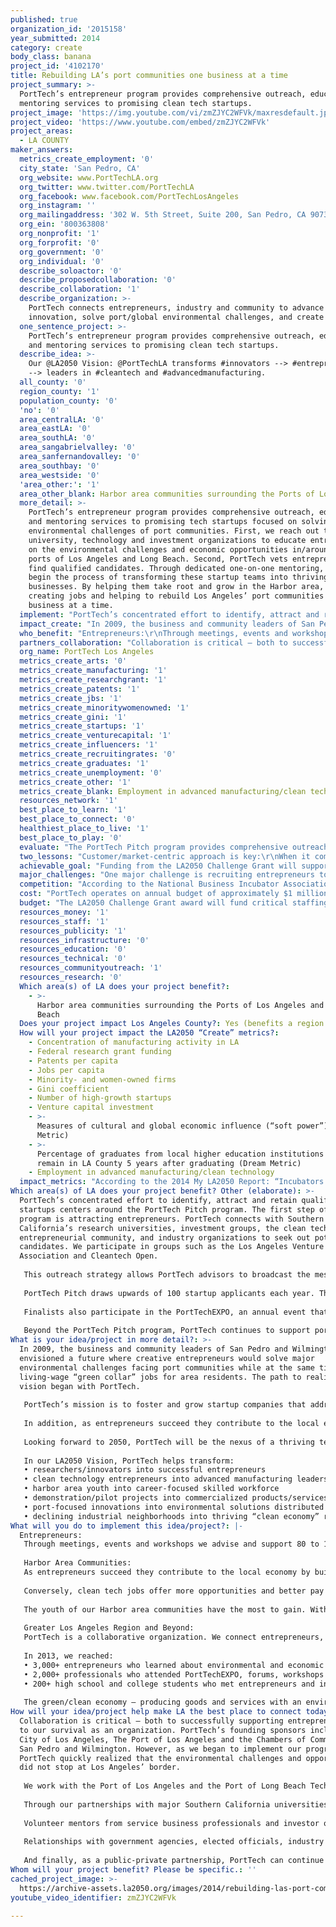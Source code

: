```yaml
---
published: true
organization_id: '2015158'
year_submitted: 2014
category: create
body_class: banana
project_id: '4102170'
title: Rebuilding LA’s port communities one business at a time
project_summary: >-
  PortTech’s entrepreneur program provides comprehensive outreach, education and
  mentoring services to promising clean tech startups.
project_image: 'https://img.youtube.com/vi/zmZJYC2WFVk/maxresdefault.jpg'
project_video: 'https://www.youtube.com/embed/zmZJYC2WFVk'
project_areas:
  - LA COUNTY
maker_answers:
  metrics_create_employment: '0'
  city_state: 'San Pedro, CA'
  org_website: www.PortTechLA.org
  org_twitter: www.twitter.com/PortTechLA
  org_facebook: www.facebook.com/PortTechLosAngeles
  org_instagram: ''
  org_mailingaddress: '302 W. 5th Street, Suite 200, San Pedro, CA 90731'
  org_ein: '800363808'
  org_nonprofit: '1'
  org_forprofit: '0'
  org_government: '0'
  org_individual: '0'
  describe_soloactor: '0'
  describe_proposedcollaboration: '0'
  describe_collaboration: '1'
  describe_organization: >-
    PortTech connects entrepreneurs, industry and community to advance
    innovation, solve port/global environmental challenges, and create jobs.
  one_sentence_project: >-
    PortTech’s entrepreneur program provides comprehensive outreach, education
    and mentoring services to promising clean tech startups.
  describe_idea: >-
    Our @LA2050 Vision: @PortTechLA transforms #innovators --> #entrepreneurs
    --> leaders in #cleantech and #advancedmanufacturing.
  all_county: '0'
  region_county: '1'
  population_county: '0'
  'no': '0'
  area_centralLA: '0'
  area_eastLA: '0'
  area_southLA: '0'
  area_sangabrielvalley: '0'
  area_sanfernandovalley: '0'
  area_southbay: '0'
  area_westside: '0'
  'area_other:': '1'
  area_other_blank: Harbor area communities surrounding the Ports of Los Angeles and Long Beach
  more_detail: >-
    PortTech’s entrepreneur program provides comprehensive outreach, education
    and mentoring services to promising tech startups focused on solving the
    environmental challenges of port communities. First, we reach out to
    university, technology and investment organizations to educate entrepreneurs
    on the environmental challenges and economic opportunities in/around the
    ports of Los Angeles and Long Beach. Second, PortTech vets entrepreneurs to
    find qualified candidates. Through dedicated one-on-one mentoring, we then
    begin the process of transforming these startup teams into thriving
    businesses. By helping them take root and grow in the Harbor area, we’re
    creating jobs and helping to rebuild Los Angeles’ port communities one
    business at a time.
  implement: "PortTech’s concentrated effort to identify, attract and retain qualified startups centers around the PortTech Pitch program. The first step of the program is attracting entrepreneurs. PortTech connects with Southern California’s research universities, investment groups, the clean tech entrepreneurial community, and industry organizations to seek out potential candidates. We participate in groups such as the Los Angeles Venture Association and Cleantech Open. \r\n\r\nThis outreach strategy allows PortTech advisors to broadcast the message of innovation and business opportunities in the Harbor area to more than 3,000 entrepreneurs annually. Through presentations and event networking, we highlight the benefits of participating in the PortTech Pitch. This tailored coaching program provides startups with one-on-one mentoring, constructive critiques and mock judging sessions. Pitch competition finalists have the chance to present to a panel comprised of investors, advisors and representatives of Southern California’s ports.\r\n\r\nPortTech Pitch draws upwards of 100 startup applicants each year. The program allows staff to evaluate entrepreneurs’ business plans, validate new technologies and assess each startup’s potential for advancing innovation and solving environmental challenges in and around the ports. Through the PortTech Pitch assessment process, PortTech identifies the best startups to participate in the finals and become PortTech clients.\r\n\r\nFinalists also participate in the PortTechEXPO, an annual event that provides technology companies and entrepreneurs the chance to connect with business prospects at Southern California’s ports. The EXPO features live demonstrations, interactive displays and the best technology advancements for ports worldwide. With more than 600 attendees and 60 exhibitors, the EXPO provides entrepreneurs the opportunity to showcase their technology advancements to an audience of port executives, industry leaders, and community members.\r\n\r\nBeyond the PortTech Pitch program, PortTech continues to support portfolio clients. PortTech hosts an array of forums and workshops to foster a collaborative working environment and provide entrepreneurs continued access to port executives, government agency representatives, mentors and investors, researchers and industry leaders."
  impact_create: "In 2009, the business and community leaders of San Pedro and Wilmington envisioned a future where creative entrepreneurs would solve major environmental challenges facing port communities while at the same time create living-wage “green collar” jobs for area residents.  The path to realizing that vision began with PortTech. \r\n\r\nPortTech’s mission is to foster and grow startup companies that address the opportunities and challenges in and around the Ports of Los Angeles and Long Beach. These companies assist the ports in achieving their environment, energy, transportation and safety/security goals and in the process help make healthier communities.\r\n\r\nIn addition, as entrepreneurs succeed they contribute to the local economy by building thriving businesses. This creates jobs and improves economic growth activities in the marginalized communities adjacent to the ports, including San Pedro, Wilmington, Harbor City / Harbor Gateway and Long Beach. These jobs will elevate the types of employment positions available and provide residents the chance to become part of an advanced workforce and participate in the 21st Century’s technology economy.\r\n\r\nLooking forward to 2050, PortTech will be the nexus of a thriving technology and advanced manufacturing-based business cluster. Numerous businesses, large and small, will be focused on addressing the global challenges and opportunities of port and maritime-related industries. And the Harbor area will be an economic development engine in the Los Angeles region – creating jobs and generating wealth for these communities. \r\n\r\nIn our LA2050 Vision, PortTech helps transform:\r\n•  researchers/innovators into successful entrepreneurs\r\n•  clean technology entrepreneurs into advanced manufacturing leaders\r\n•  harbor area youth into career-focused skilled workforce\r\n•  demonstration/pilot projects into commercialized products/services\r\n•  port-focused innovations into environmental solutions distributed worldwide\r\n•  declining industrial neighborhoods into thriving “clean economy” regions"
  who_benefit: "Entrepreneurs:\r\nThrough meetings, events and workshops we advise and support 80 to 100 start-ups each year. At any given time, PortTech provides one-on-one mentoring to approximately 20 portfolio clients in-house and virtually.\r\n\r\nHarbor Area Communities:\r\nAs entrepreneurs succeed they contribute to the local economy by building thriving businesses. As these growing companies hire their workforce from the Harbor area, communities such as San Pedro, Wilmington and Long Beach benefit. According to the 2013 LA City Council Districts Economic Report, residents of CD15, which connects South Los Angeles with the communities surrounding the Port of Los Angeles, earn average annual wages well below the City average. \r\n\r\nConversely, clean tech jobs offer more opportunities and better pay for low- and middle-skilled workers than the national economy as a whole. In “Sizing the Clean Economy,” The Brookings Institution noted that wages in the clean economy are 13% higher than the national median wage. Furthermore, 26% of these jobs are focused on manufacturing. With the loss of the shipbuilding industry, manufacturing has declined in LA’s port communities.  PortTech can help reverse that trend while helping to define LA as a leader in advance manufacturing, technology and innovation. \r\n\r\nThe youth of our Harbor area communities have the most to gain. With an average of 24 years of age, the Harbor community of Wilmington has one of the youngest populations in the county. They represent LA’s future workforce and they’re the ones PortTech’s clients will be looking to fill these new technology and advanced manufacturing jobs.\r\n\r\nGreater Los Angeles Region and Beyond:\r\nPortTech is a collaborative organization. We connect entrepreneurs, mentors and investors, industry professionals, academic visionaries, community leaders and students.\r\n\r\nIn 2013, our reach extended to:\r\n•  3,000+ entrepreneurs who learned about environmental and economic opportunities at Southern California ports \r\n•  2,000+ professionals who attended PortTechEXPO, forums, workshops and networking events\r\n•  200+ high school/college students who met entrepreneurs and industry leaders\r\n\r\nThe green/clean economy – producing goods and services with an environmental benefit – is the focus of PortTech clients’ innovations. As PortTech companies implement their products and services into the marketplace, we all enjoy the benefits of improved air and water quality, and more efficient use of Earth's resources.\r\n"
  partners_collaboration: "Collaboration is critical – both to successfully supporting entrepreneurs and to our survival as an organization.  PortTech’s founding sponsors include the City of Los Angeles, The Port of Los Angeles and the Chambers of Commerce of San Pedro and Wilmington. However, as we began to implement our programs, PortTech quickly realized that the environmental challenges and opportunities did not stop at Los Angeles’ border. \r\n\r\nWe work with the Port of Los Angeles and the Port of Long Beach Technology Advancement Program (TAP), as well as numerous port tenant companies including terminal operators and trucking companies to implement technology pilot projects. We’re also building relationships with ports beyond Southern California to increase business opportunities for portfolio clients.\r\n\r\nThrough our partnerships with major Southern California universities, including USC, UCLA and Caltech, we connect student and faculty researchers with real-world business opportunities to support technology commercialization. And our outreach efforts to area colleges and high schools are establishing connections to future entrepreneurs and a skilled workforce.\r\n\r\nVolunteer mentors from service business professionals and investor organizations such as Los Angeles Venture Association and Pasadena Angels provide our entrepreneurs with expert advice across a wide range of topics from intellectual property to finance to marketing.\r\n\r\nRelationships with government agencies, elected officials, industry and community groups, and business incubator organizations all make up the ecosystem of resources that help our entrepreneurs thrive. With funding from agencies such as the California Energy Commission, U.S. Department of Energy and South Coast Air Quality Management District, our entrepreneurs advance R&D efforts and commercialize their technologies.  \r\n\r\nAnd finally, as a public-private partnership, PortTech can continue to further its mission through support from philanthropic and corporate sponsorships, and industry collaboration."
  org_name: PortTech Los Angeles
  metrics_create_arts: '0'
  metrics_create_manufacturing: '1'
  metrics_create_researchgrant: '1'
  metrics_create_patents: '1'
  metrics_create_jbs: '1'
  metrics_create_minoritywomenowned: '1'
  metrics_create_gini: '1'
  metrics_create_startups: '1'
  metrics_create_venturecapital: '1'
  metrics_create_influencers: '1'
  metrics_create_recruitingrates: '0'
  metrics_create_graduates: '1'
  metrics_create_unemployment: '0'
  metrics_create_other: '1'
  metrics_create_blank: Employment in advanced manufacturing/clean technology
  resources_network: '1'
  best_place_to_learn: '1'
  best_place_to_connect: '0'
  healthiest_place_to_live: '1'
  best_place_to_play: '0'
  evaluate: "The PortTech Pitch program provides comprehensive outreach, education and mentoring services to clean tech entrepreneurs.  In the short term, we can quantifiably measure success in these three service categories:  \r\n1.  Outreach: We track the level of participation in social media, attendance at events, and ultimately the number of applicants to the PortTech Pitch program.\r\n2.  Education: We analyze the quality of our workshops and events through surveys, allowing us to continually refine and improve the presentations.\r\n3.  Mentoring: We track achievement milestones of our startup teams as they progress through the program to measure the efficacy of our mentoring services.\r\n\r\nAs an organization, we measure our overall progress through metrics such as:\r\n•  Jobs created, both professional and semi-skilled\r\n•  Dollars invested in the incubated businesses\r\n•  Revenue generated by the portfolio clients\r\n•  PortTech Pitch program participants that become portfolio clients\r\n•  Startup teams that establish businesses in the Harbor area\r\n•  Demonstration and pilot projects completed\r\n"
  two_lessons: "Customer/market-centric approach is key:\r\nWhen it comes to helping entrepreneurs, PortTech has learned that incorporating a customer/market-centric approach is key to success. PortTech focuses on connecting entrepreneurs to potential customers during early stages of development to determine what clean technology needs exist within the broader port ecosystem. Instead of going through R&D in isolation, PortTech clients have access to port representatives, maritime executives, and industry experts through trainings, events and one-on-one meetings.\r\n\r\nEntrepreneurs benefit from PortTech’s unique location in the heart of the San Pedro Bay Port Complex. The Ports of Los Angeles and Long Beach are home to hundreds of port tenant companies – from cargo terminal operators to freight forwarders, trucking companies to refineries, marinas to ship repair. There are countless opportunities for clean tech solutions. Furthermore, government policies require these companies to invest in technologies that improve the environment.  \r\n\r\nEstablish a broad, diverse, collaborative network:\r\nThrough our experience in working with hundreds of startup teams, we have come to the same conclusion as the Kauffman Foundation regarding the importance of networking – “Strong ecosystems foster successful entrepreneurs.” It’s so simple to state, yet the reality of establishing a diverse, collaborative network focused on a clear outcome takes time and a lot of effort. It is one of PortTech’s strengths and guiding principles. \r\n\r\nDuring the last five years, PortTech has built a vital ecosystem to support our entrepreneurs. This network includes faculty researchers, volunteer mentors from service and professional businesses and investor organizations, government agencies, elected officials, industry and community groups, and other business incubator organizations."
  achievable_goal: "Funding from the LA2050 Challenge Grant will support the continued development and enhancement of the already successful PortTech Pitch program. This program has attracted applicants from all over North America and is expanding globally through a network of partnerships. Each spring, PortTech begins outreach to the clean tech startup community, other incubators, accelerators and associations that work with or provide services to entrepreneurs. Simultaneously, the Cleantech Open launches their annual accelerator program and many of the entrepreneurs will participate in both the Pitch and the Cleantech Open – the two programs are complementary.\r\n\r\nPortTech also connects with startups and entrepreneurs at Southern California’s exceptional research universities (Caltech, UCI, UCLA, UCR and USC), investment groups and trade associations to find potential teams for the Pitch. The process has evolved to the point that these institutions and organizations are introducing PortTech to promising entrepreneurs and startups on a year-round basis. Once recruited, the startup teams are provided tools, techniques and resources to develop skills critical to leading and operating their business.\r\n\r\nThe program culminates with a final competition each September as the kick-off of the PortTech EXPO – the only maritime oriented clean tech exhibition on the West Coast. Participants in the Pitch are provided preferential exhibit space and winners are recognized during the EXPO luncheon.  Due to the intense level of coaching and support the startup teams receive through the months-long program, when selected finalists become PortTech portfolio clients, they are well on their way to implementing the strategies to continue building their businesses."
  major_challenges: "One major challenge is recruiting entrepreneurs to participate in PortTech’s program. While there are many startups in the clean technology field, PortTech’s unique port/maritime focus is a market sector unfamiliar to many entrepreneurs. They underestimate the business opportunities associated with implementing their technology in this demanding, complex industrial environment.\r\n\r\nTo overcome this challenge, we go beyond outreach to educate entrepreneurs and the service professionals who work with startups on the challenges and opportunities in and around ports. In addition to presentations, PortTech staff members spend considerable time meeting with entrepreneurs one-on-one to help them understand the vast market potential their technologies have with port applications. The opportunities extend beyond Southern California to ports worldwide.\r\n\r\nAlso, the number of entrepreneurs with clean technologies that have direct port applications is limited. To overcome this, we strive to find technologies that can be repurposed and adapted to ports and are expanding our search to a worldwide audience of entrepreneurs.\r\n\r\nThe second major challenge is funding. PortTech itself is in an entrepreneurial stage of growth. We are building and expanding programs to better serve and support an increasing number of portfolio clients. The need for PortTech’s incubator services is growing and the opportunities associated with the startup businesses we serve are growing even faster.\r\n\r\nPortTech’s mentoring activities do not stop after the PortTech Pitch program. We support our clean tech portfolio companies through the long-term path of business building – from R&D to production to market acceptance.  Some of PortTech’s first recruits are now achieving success obtaining customers and creating jobs. \r\n\r\nTo support this expanding base of clients, PortTech’s staff continues to cultivate partners, build relationships and pursue sources of funding. As clients continue to achieve success, we will attract more supporters, partners and sponsors and move forward as an established organization with a proven track record."
  competition: "According to the National Business Incubator Association, in October 2012 there were more than 1,250 incubators in the United States. In Los Angeles, there is a wide variety of startups, incubators, and innovation opportunities. This includes everything from Silicon Beach startups focused on developing IT solutions to the innovate!socal Conference for students to the L.A. Cleantech Incubator in downtown Los Angeles.\r\n\r\nPortTech is actively involved in this greater Los Angeles community fostering innovation and working together to build a network that supports entrepreneurs.\r\n\r\nYet, we are truly unique because PortTech is the ONLY clean tech incubator in the world focused on the port and maritime industry sectors. And we are the only tech incubator in Los Angeles using a customer/market-centric approach to connect entrepreneurs with business opportunities at ports worldwide."
  cost: "PortTech operates on annual budget of approximately $1 million. Receipt of the LA2050 Grant Challenge award will cover the core staffing necessary to operate the PortTech Pitch program. Other expenses including overhead and administrative staff are supported through additional grants and sponsorships.  \r\n\r\nPortTech receives funding from the U.S. Department of Housing and Urban Development through the Community Development Block Grant (CDBG) awarded to the City of Los Angeles. A stated goal of the CDBG program is to create jobs through the expansion and retention of businesses. The program allocates grants to expand economic opportunities, principally for low- and moderate-income individuals.\r\n\r\nThe Port of Los Angeles and Port of Long Beach also sponsor PortTech programs and activities. Moving forward, we will continue seeking grant funding and sponsorships from philanthropic organizations and corporations to support our mission to create jobs and economic growth in the Harbor area.\r\n\r\nBuilding on the success of the PortTech Pitch program, we will seek additional support from corporate partners interested in participating in the program, both as volunteer advisors and economic contributors."
  budget: "The LA2050 Challenge Grant award will fund critical staffing (human capital) needed to support the PortTech Pitch Program.\r\n\r\nPortTech employs a combination of face-to-face and social media activities designed to use limited resources as effectively as possible. With a budget of $28,000, PortTech can reach and educate 3,000+ entrepreneurs annually.\r\n\r\nOutreach/Education:\r\n•  Speaking/Presenting: outreach presentations to entrepreneurs - $6,000\r\n•  Marketing Communication: email and social media outreach, website content development, press release development - $13,000 \r\n•  Event Management: planning, scheduling and production - $10,000\r\n•  Technical Support: website maintenance, contact database management - $5,000\r\n\r\nBy engaging volunteer advisors, and building upon entrepreneur education programs like Cleantech Open, PortTech can provide in-depth mentoring services to a large pool of clean tech entrepreneurs. With a budget of $72,000, PortTech can mentor 80-100 startup teams annually.\r\n\r\nMentoring:\r\n•  Staff Advisors: one-on-one entrepreneur mentoring, pitch competition coaching - $68,000 (based on a 6-month program, an equivalent of ½ FTE)\r\n•  Technical Support: video recording and editing of entrepreneur presentations - $4,000\r\n"
  resources_money: '1'
  resources_staff: '1'
  resources_publicity: '1'
  resources_infrastructure: '0'
  resources_education: '0'
  resources_technical: '0'
  resources_communityoutreach: '1'
  resources_research: '0'
  Which area(s) of LA does your project benefit?:
    - >-
      Harbor area communities surrounding the Ports of Los Angeles and Long
      Beach
  Does your project impact Los Angeles County?: Yes (benefits a region of LA County)
  How will your project impact the LA2050 “Create” metrics?:
    - Concentration of manufacturing activity in LA
    - Federal research grant funding
    - Patents per capita
    - Jobs per capita
    - Minority- and women-owned firms
    - Gini coefficient
    - Number of high-growth startups
    - Venture capital investment
    - >-
      Measures of cultural and global economic influence (“soft power”) (Dream
      Metric)
    - >-
      Percentage of graduates from local higher education institutions that
      remain in LA County 5 years after graduating (Dream Metric)
    - Employment in advanced manufacturing/clean technology
  impact_metrics: "According to the 2014 My LA2050 Report: “Incubators as a source of job creation” and “expanding employment opportunities around technology and increasing diversity in technology entrepreneurship” were top trends that emerged from the 2013 Challenge Grant submissions. “Technology and entrepreneurship education also emerged as a method to solve one of Los Angeles’ gravest issues… education.” PortTech’s entrepreneur outreach, education and mentoring program directly speaks to these top trends. \r\n\r\nFederal research grant funding & Venture capital investment:\r\nWe conduct workshops that educate entrepreneurs seeking funding. Last year, more than 200 entrepreneurs participated in SBIR grant funding workshops and investor networking events. And our portfolio clients were awarded more than $8 million in funding.\r\n\r\nPatents per capita & Number of high-growth startups:\r\nThese metrics are indicators of technology innovation. PortTech reaches out to a global community of clean tech entrepreneurs. As they develop products – from R&D phase through commercialization – we support their efforts to protect intellectual property and continue product development. Through our PortTech Pitch program, we attract startup teams with high growth potential.\r\n\r\nMinority- and women-owned firms & Gini Coefficient:\r\nThese metrics address diversity, inclusivity and equality across cultural, gender and socioeconomic spectrums. We reach out to entrepreneurs from our own backyard and across the globe. Thus participants in our programs reflect that inherent diversity. By focusing on the clean economy, jobs created through our efforts offer more opportunities and better pay for low- and middle-skilled workers than the national economy as a whole. \r\n\r\nConcentration of and employment in advanced manufacturing/clean technology & Percentage of graduates that remain in LA County 5 years after graduating:\r\nJob creation is critical to the economy of the Harbor area and Los Angeles. PortTech portfolio companies solve global environmental challenges while creating technology- and manufacturing-based jobs. As these high-quality jobs become available, graduates will stay to work in our communities.\r\n\r\nGlobal economic influence (“soft power”):\r\nPortTech is the ONLY clean tech incubator worldwide that focuses on the port and maritime industry sectors.  As our portfolio companies implement environment-changing solutions worldwide, we help define LA as a global leader in advanced manufacturing, technology and innovation."
Which area(s) of LA does your project benefit? Other (elaborate): >-
  PortTech’s concentrated effort to identify, attract and retain qualified
  startups centers around the PortTech Pitch program. The first step of the
  program is attracting entrepreneurs. PortTech connects with Southern
  California’s research universities, investment groups, the clean tech
  entrepreneurial community, and industry organizations to seek out potential
  candidates. We participate in groups such as the Los Angeles Venture
  Association and Cleantech Open. 
   
   This outreach strategy allows PortTech advisors to broadcast the message of innovation and business opportunities in the Harbor area to more than 3,000 entrepreneurs annually. Through presentations and event networking, we highlight the benefits of participating in the PortTech Pitch. This tailored coaching program provides startups with one-on-one mentoring, constructive critiques and mock judging sessions. Pitch competition finalists have the chance to present to a panel comprised of investors, advisors and representatives of Southern California’s ports.
   
   PortTech Pitch draws upwards of 100 startup applicants each year. The program allows staff to evaluate entrepreneurs’ business plans, validate new technologies and assess each startup’s potential for advancing innovation and solving environmental challenges in and around the ports. Through the PortTech Pitch assessment process, PortTech identifies the best startups to participate in the finals and become PortTech clients.
   
   Finalists also participate in the PortTechEXPO, an annual event that provides technology companies and entrepreneurs the chance to connect with business prospects at Southern California’s ports. The EXPO features live demonstrations, interactive displays and the best technology advancements for ports worldwide. With more than 600 attendees and 60 exhibitors, the EXPO provides entrepreneurs the opportunity to showcase their technology advancements to an audience of port executives, industry leaders, and community members.
   
   Beyond the PortTech Pitch program, PortTech continues to support portfolio clients. PortTech hosts an array of forums and workshops to foster a collaborative working environment and provide entrepreneurs continued access to port executives, government agency representatives, mentors and investors, researchers and industry leaders.
What is your idea/project in more detail?: >-
  In 2009, the business and community leaders of San Pedro and Wilmington
  envisioned a future where creative entrepreneurs would solve major
  environmental challenges facing port communities while at the same time create
  living-wage “green collar” jobs for area residents. The path to realizing that
  vision began with PortTech. 
   
   PortTech’s mission is to foster and grow startup companies that address the opportunities and challenges in and around the Ports of Los Angeles and Long Beach. These companies assist the ports in achieving their environment, energy, transportation and safety/security goals and in the process help make healthier communities.
   
   In addition, as entrepreneurs succeed they contribute to the local economy by building thriving businesses. This creates jobs and improves economic growth activities in the marginalized communities adjacent to the ports, including San Pedro, Wilmington, Harbor City / Harbor Gateway and Long Beach. These jobs will elevate the types of employment positions available and provide residents the chance to become part of an advanced workforce and participate in the 21st Century’s technology economy.
   
   Looking forward to 2050, PortTech will be the nexus of a thriving technology and advanced manufacturing-based business cluster. Numerous businesses, large and small, will be focused on addressing the global challenges and opportunities of port and maritime-related industries. And the Harbor area will be an economic development engine in the Los Angeles region – creating jobs and generating wealth for these communities. 
   
   In our LA2050 Vision, PortTech helps transform:
   • researchers/innovators into successful entrepreneurs
   • clean technology entrepreneurs into advanced manufacturing leaders
   • harbor area youth into career-focused skilled workforce
   • demonstration/pilot projects into commercialized products/services
   • port-focused innovations into environmental solutions distributed worldwide
   • declining industrial neighborhoods into thriving “clean economy” regions
What will you do to implement this idea/project?: |-
  Entrepreneurs:
   Through meetings, events and workshops we advise and support 80 to 100 start-ups each year. At any given time, PortTech provides one-on-one mentoring to approximately 20 portfolio clients in-house and virtually.
   
   Harbor Area Communities:
   As entrepreneurs succeed they contribute to the local economy by building thriving businesses. As these growing companies hire their workforce from the Harbor area, communities such as San Pedro, Wilmington and Long Beach benefit. According to the 2013 LA City Council Districts Economic Report, residents of CD15, which connects South Los Angeles with the communities surrounding the Port of Los Angeles, earn average annual wages well below the City average. 
   
   Conversely, clean tech jobs offer more opportunities and better pay for low- and middle-skilled workers than the national economy as a whole. In “Sizing the Clean Economy,” The Brookings Institution noted that wages in the clean economy are 13% higher than the national median wage. Furthermore, 26% of these jobs are focused on manufacturing. With the loss of the shipbuilding industry, manufacturing has declined in LA’s port communities. PortTech can help reverse that trend while helping to define LA as a leader in advance manufacturing, technology and innovation. 
   
   The youth of our Harbor area communities have the most to gain. With an average of 24 years of age, the Harbor community of Wilmington has one of the youngest populations in the county. They represent LA’s future workforce and they’re the ones PortTech’s clients will be looking to fill these new technology and advanced manufacturing jobs.
   
   Greater Los Angeles Region and Beyond:
   PortTech is a collaborative organization. We connect entrepreneurs, mentors and investors, industry professionals, academic visionaries, community leaders and students.
   
   In 2013, we reached:
   • 3,000+ entrepreneurs who learned about environmental and economic opportunities at Southern California ports 
   • 2,000+ professionals who attended PortTechEXPO, forums, workshops and networking events
   • 200+ high school and college students who met entrepreneurs and industry leaders
   
   The green/clean economy – producing goods and services with an environmental benefit – is the focus of PortTech clients’ innovations. As PortTech companies implement their technologies into the marketplace, we all enjoy the environmental benefits of improved air and water quality, and more efficient use of Earth’s resources.
How will your idea/project help make LA the best place to connect today? In LA2050?: >-
  Collaboration is critical – both to successfully supporting entrepreneurs and
  to our survival as an organization. PortTech’s founding sponsors include the
  City of Los Angeles, The Port of Los Angeles and the Chambers of Commerce of
  San Pedro and Wilmington. However, as we began to implement our programs,
  PortTech quickly realized that the environmental challenges and opportunities
  did not stop at Los Angeles’ border. 
   
   We work with the Port of Los Angeles and the Port of Long Beach Technology Advancement Program (TAP), as well as numerous port tenant companies including terminal operators and trucking companies to implement technology pilot projects. We’re also building relationships with ports beyond Southern California to increase business opportunities for portfolio clients.
   
   Through our partnerships with major Southern California universities, including USC, UCLA and Caltech, we connect student and faculty researchers with real-world business opportunities to support technology commercialization. And our outreach efforts to area colleges and high schools are establishing connections to future entrepreneurs and a skilled workforce.
   
   Volunteer mentors from service business professionals and investor organizations such as Los Angeles Venture Association and Pasadena Angels provide our entrepreneurs with expert advice across a wide range of topics from intellectual property to finance to marketing.
   
   Relationships with government agencies, elected officials, industry and community groups, and business incubator organizations all make up the ecosystem of resources that help our entrepreneurs thrive. With funding from agencies such as the California Energy Commission, U.S. Department of Energy and South Coast Air Quality Management District, our entrepreneurs advance R&D efforts and commercialize their technologies. 
   
   And finally, as a public-private partnership, PortTech can continue to further its mission through support from philanthropic and corporate sponsorships, and industry collaboration.
Whom will your project benefit? Please be specific.: ''
cached_project_image: >-
  https://archive-assets.la2050.org/images/2014/rebuilding-las-port-communities-one-business-at-a-time/img.youtube.com/vi/zmZJYC2WFVk/maxresdefault.jpg
youtube_video_identifier: zmZJYC2WFVk

---
```

